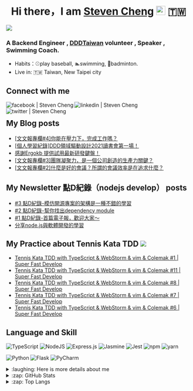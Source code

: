 <div align="center">
<h1>Hi there，I am <a href="https://blog.chiwencheng.com">Steven Cheng</a> <img src="https://media.giphy.com/media/hvRJCLFzcasrR4ia7z/giphy.gif" width="25px" alt="giphy"> 🇹🇼 </h1>
</div>


![](https://visitor-badge.glitch.me/badge?page_id=steven130169.steven130169)
<br />

### A Backend Engineer , [DDDTaiwan](https://www.ddd-tw.com) volunteer , Speaker , Swimming Coach.
- Habits：⚾play baseball, 🏊swimming, 🏸badminton.
- Live in: 🇹🇼 Taiwan, New Taipei city

## Connect with me
<div>
<a href="https://www.facebook.com/zheng.q.wen.96/">
<img align="left" alt="facebook | Steven Cheng"  src="https://img.icons8.com/plasticine/40/000000/facebook-new.png" />
 </a>
<a href="https://www.linkedin.com/in/chiwen-cheng/">
<img align="left" alt="linkedin | Steven Cheng"  src="https://img.icons8.com/plasticine/40/000000/linkedin.png" />
 </a>
<a href="https://twitter.com/stevencheng71">
<img align="left" alt="twitter | Steven Cheng"  src="https://img.icons8.com/plasticine/40/000000/twitter--v2.png" />
 </a>
</div>

<br>

## My Blog posts

<!-- BLOG-POST-LIST:START -->
- [[文文報專欄#4]你能在壓力下，完成工作嗎？](https://blog.chiwencheng.com/ni-neng-zai-ya-li-xia-wan-cheng-gong-zuo-ma/)
- [[個人學習紀錄]DDD領域驅動設計2021讀書會第一場！](https://blog.chiwencheng.com/domain-driven-design-2021-book-club/)
- [感謝Ergokb 提供試用最新研發鍵盤！](https://blog.chiwencheng.com/ergokb-keyboard/)
- [[文文報專欄#3]團隊凝聚力，是一個公司創造的生產力關鍵？](https://blog.chiwencheng.com/team-cohesiveness/)
- [[文文報專欄#2]什麼是好的會議？所謂的會議效率是在追求什麼？](https://blog.chiwencheng.com/meeting-skill/)
<!-- BLOG-POST-LIST:END -->

## My Newsletter 點D紀錄（nodejs develop） posts
<!-- SUBSTACK:START -->
- [#3 &#40670;D&#32000;&#37636;-&#27169;&#20223;&#38283;&#28304;&#23560;&#26696;&#30340;&#26550;&#27083;&#26159;&#19968;&#31278;&#19981;&#37679;&#30340;&#23416;&#32722;](https://nodejsdevelop.substack.com/p/3-d)
- [#2 &#40670;D&#32000;&#37636;-&#24171;&#20320;&#25214;&#20986;dependency module](https://nodejsdevelop.substack.com/p/2-d)
- [#1 &#40670;D&#32000;&#37636;-&#39318;&#31687;&#38651;&#23376;&#22577;&#65292;&#27489;&#36814;&#22823;&#23478;&#65374;](https://nodejsdevelop.substack.com/p/1-nodejs-develop)
- [&#20998;&#20139;node.js&#33287;&#36575;&#39636;&#38283;&#30332;&#30340;&#23416;&#32722;](https://nodejsdevelop.substack.com/p/coming-soon)
<!-- SUBSTACK:END -->

## My Practice about Tennis Kata TDD ![](https://img.icons8.com/cute-clipart/40/000000/youtube.png)
<!-- YOUTUBE-PLAYLIST:START -->
- [Tennis Kata TDD with TypeScript & WebStorm & vim & Colemak #1 | Super Fast Develop](https://www.youtube.com/watch?v=fF1v-Fr5BQw)
- [Tennis Kata TDD with TypeScript & WebStorm & vim & Colemak #11 | Super Fast Develop](https://www.youtube.com/watch?v=ZtibdQl1MNg)
- [Tennis Kata TDD with TypeScript & WebStorm & vim & Colemak #8 | Super Fast Develop](https://www.youtube.com/watch?v=yyvygcXBnuw)
- [Tennis Kata TDD with TypeScript & WebStorm & vim & Colemak #7 | Super Fast Develop](https://www.youtube.com/watch?v=lhJRMWOzhwE)
- [Tennis Kata TDD with TypeScript & WebStorm & vim & Colemak #6 | Super Fast Develop](https://www.youtube.com/watch?v=-R8mtXIISPM)
<!-- YOUTUBE-PLAYLIST:END -->


## Language and Skill
<p>
<img  alt="TypeScript" src="https://img.shields.io/badge/typescript-%23007ACC.svg?style=for-the-badge&logo=typescript&logoColor=white"/>
<img  alt="NodeJS" src="https://img.shields.io/badge/node.js-%2343853D.svg?style=for-the-badge&logo=node-dot-js&logoColor=white"/>
<img  alt="Express.js" src="https://img.shields.io/badge/express.js-%23404d59.svg?style=for-the-badge&logo=express&logoColor=%2361DAFB"/>
<img  alt="Jasmine" src="https://img.shields.io/badge/jasmine-%238A4182.svg?style=for-the-badge&logo=jasmine&logoColor=white" />
<img alt="Jest"  src="https://img.shields.io/badge/Jest-C21325?style=for-the-badge&logo=jest&logoColor=white"/>
<img alt="npm" src="https://img.shields.io/badge/npm-CB3837?style=for-the-badge&logo=npm&logoColor=white"/>
<img alt="yarn" src="https://img.shields.io/badge/Yarn-2C8EBB?style=for-the-badge&logo=yarn&logoColor=white"/>
</p>
<p>
<img  alt="Python" src="https://img.shields.io/badge/python-%2314354C.svg?style=for-the-badge&logo=python&logoColor=white"/>
<img  alt="Flask" src="https://img.shields.io/badge/flask-%23000.svg?style=for-the-badge&logo=flask&logoColor=white"/>
<img  alt="PyCharm" src="https://img.shields.io/badge/pycharm-143?style=for-the-badge&logo=pycharm&logoColor=black&color=black&labelColor=green"/>
</p>


<details>
 <summary> :laughing: Here is more details about me</summary>


<!--START_SECTION:waka-->
![Profile Views](http://img.shields.io/badge/Profile%20Views-228-blue)

**🐱 My Github Data** 

> 🏆 56 Contributions in the Year 2021
 > 
> 📦 35.2 kB Used in Github's Storage 
 > 
> 🚫 Not Opted to Hire
 > 
> 📜 28 Public Repositories 
 > 
> 🔑 1 Private Repository 
 > 
**I'm an Early 🐤** 

```text
🌞 Morning    7 commits      ████░░░░░░░░░░░░░░░░░░░░░   17.95% 
🌆 Daytime    20 commits     ████████████░░░░░░░░░░░░░   51.28% 
🌃 Evening    12 commits     ███████░░░░░░░░░░░░░░░░░░   30.77% 
🌙 Night      0 commits      ░░░░░░░░░░░░░░░░░░░░░░░░░   0.0%

```
📅 **I'm Most Productive on Saturday** 

```text
Monday       0 commits      ░░░░░░░░░░░░░░░░░░░░░░░░░   0.0% 
Tuesday      1 commits      ░░░░░░░░░░░░░░░░░░░░░░░░░   2.56% 
Wednesday    0 commits      ░░░░░░░░░░░░░░░░░░░░░░░░░   0.0% 
Thursday     10 commits     ██████░░░░░░░░░░░░░░░░░░░   25.64% 
Friday       5 commits      ███░░░░░░░░░░░░░░░░░░░░░░   12.82% 
Saturday     21 commits     █████████████░░░░░░░░░░░░   53.85% 
Sunday       2 commits      █░░░░░░░░░░░░░░░░░░░░░░░░   5.13%

```


📊 **This Week I Spent My Time On** 

```text
⌚︎ Time Zone: Asia/Taipei

💬 Programming Languages: 
TypeScript               8 hrs 42 mins       ██████████░░░░░░░░░░░░░░░   40.52% 
Other                    6 hrs 16 mins       ███████░░░░░░░░░░░░░░░░░░   29.19% 
HTML                     1 hr 43 mins        ██░░░░░░░░░░░░░░░░░░░░░░░   7.99% 
sh                       1 hr 34 mins        █░░░░░░░░░░░░░░░░░░░░░░░░   7.3% 
JSON                     1 hr 13 mins        █░░░░░░░░░░░░░░░░░░░░░░░░   5.67%

🔥 Editors: 
WebStorm                 14 hrs 43 mins      █████████████████░░░░░░░░   68.52% 
Unknown Editor           5 hrs               █████░░░░░░░░░░░░░░░░░░░░   23.26% 
Zsh                      1 hr 34 mins        █░░░░░░░░░░░░░░░░░░░░░░░░   7.3% 
VS Code                  11 mins             ░░░░░░░░░░░░░░░░░░░░░░░░░   0.92%

🐱‍💻 Projects: 
iov-event                10 hrs 23 mins      ████████████░░░░░░░░░░░░░   48.33% 
Unknown Project          5 hrs 16 mins       ██████░░░░░░░░░░░░░░░░░░░   24.55% 
edition                  1 hr 53 mins        ██░░░░░░░░░░░░░░░░░░░░░░░   8.82% 
iov-AppNotification      57 mins             █░░░░░░░░░░░░░░░░░░░░░░░░   4.43% 
iov-data                 56 mins             █░░░░░░░░░░░░░░░░░░░░░░░░   4.4%

💻 Operating System: 
Mac                      16 hrs 29 mins      ███████████████████░░░░░░   76.74% 
Unknown OS               5 hrs               █████░░░░░░░░░░░░░░░░░░░░   23.26%

```

**I Mostly Code in TypeScript** 

```text
TypeScript               3 repos             █████████░░░░░░░░░░░░░░░░   37.5% 
CSS                      2 repos             ██████░░░░░░░░░░░░░░░░░░░   25.0% 
JavaScript               1 repo              ███░░░░░░░░░░░░░░░░░░░░░░   12.5% 
C#                       1 repo              ███░░░░░░░░░░░░░░░░░░░░░░   12.5% 
Jupyter Notebook         1 repo              ███░░░░░░░░░░░░░░░░░░░░░░   12.5%

```


**Timeline**

![Chart not found](https://raw.githubusercontent.com/steven130169/steven130169/main/charts/bar_graph.png) 


 Last Updated on 20/06/2021
<!--END_SECTION:waka-->
</details>


<details>
<summary> :zap: GitHub Stats</summary>
<img src="https://github-readme-stats.vercel.app/api?username=steven130169" alt="Steven Cheng 's Github Stats">
</details>
<details>
<summary> :zap: Top Langs</summary>
<img src="https://github-readme-stats.vercel.app/api/top-langs/?username=steven130169&hide=jupyter&layout=compact" alt="Steven Cheng 's Top Langs">
</details>

